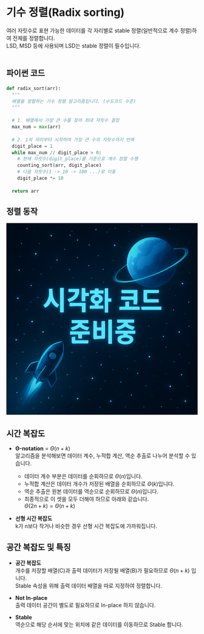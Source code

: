 # 기수 정렬(Radix sorting)

여러 자릿수로 표현 가능한 데이터를 각 자리별로 stable 정렬(일반적으로 계수 정렬)하여 전체를 정렬합니다.
<br>
LSD, MSD 등에 사용되며 LSD는 stable 정렬이 필수입니다.
<br>
<br>

## 파이썬 코드

```python
def radix_sort(arr):
  """
  배열을 정렬하는 기수 정렬 알고리즘입니다. (수도코드 수준)
  """

  # 1. 배열에서 가장 큰 수를 찾아 최대 자릿수 결정
  max_num = max(arr)

  # 2. 1의 자리부터 시작하여 가장 큰 수의 자릿수까지 반복
  digit_place = 1
  while max_num // digit_place > 0:
    # 현재 자릿수(digit_place)를 기준으로 계수 정렬 수행
    counting_sort(arr, digit_place)
    # 다음 자릿수(1 -> 10 -> 100 ...)로 이동
    digit_place *= 10
  
  return arr

```

## 정렬 동작

![시각화 준비중](ready_to_visual.png)
## 시간 복잡도

- **Θ-notation** = $Θ(n+k)$          
알고리즘을 분석해보면 데이터 계수, 누적합 계산, 역순 추출로 나누어 분석할 수 있습니다.          
   - 데이터 계수 부분은 데이터를 순회하므로 $Θ(n)$입니다.
   - 누적합 계산은 데이터 개수가 저장된 배열을 순회하므로 $Θ(k)$입니다.
   - 역순 추출은 원본 데이터를 역순으로 순회하므로 $Θ(n)$입니다.
   - 최종적으로 이 셋을 모두 더해야 하므로 아래와 같습니다.          
$Θ(2n + k) = Θ(n + k)$
   
- **선형 시간 복잡도**          
k가 n보다 작거나 비슷한 경우 선형 시간 복잡도에 가까워집니다.

## 공간 복잡도 및 특징

- **공간 복잡도**          
개수를 저장할 배열(C)과 출력 데이터가 저장될 배열(B)가 필요하므로 $Θ(n+k)$ 입니다.          
Stable 속성을 위해 출력 데이터 배열을 따로 지정하여 정렬합니다.

- **Not In-place**          
출력 데이터 공간이 별도로 필요하므로 In-place 하지 않습니다.          

- **Stable**          
역순으로 해당 순서에 맞는 위치에 같은 데이터를 이동하므로 Stable 합니다.